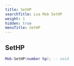```yaml
---
title: SetHP
searchTitle: Lua Mob SetHP
weight: 1
hidden: true
menuTitle: SetHP
---
```

## SetHP
```lua
Mob:SetHP(number hp); -- void
```